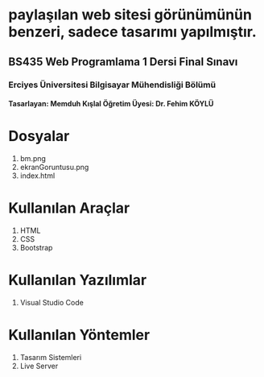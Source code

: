 # paylaşılan web sitesi görünümünün benzeri, sadece tasarımı yapılmıştır.
## BS435 Web Programlama 1 Dersi Final Sınavı
### Erciyes Üniversitesi Bilgisayar Mühendisliği Bölümü
#### Tasarlayan: Memduh Kışlal Öğretim Üyesi: Dr. Fehim KÖYLÜ
# Dosyalar
1. bm.png
2. ekranGoruntusu.png
3. index.html
# Kullanılan Araçlar
1. HTML
2. CSS
3. Bootstrap
# Kullanılan Yazılımlar
1. Visual Studio Code
# Kullanılan Yöntemler
1. Tasarım Sistemleri
2. Live Server
